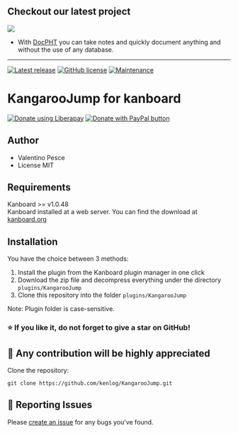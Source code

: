 ## Checkout our latest project
[![](https://raw.githubusercontent.com/docpht/docpht/master/public/assets/img/logo.png)](https://github.com/docpht/docpht)

- With [DocPHT](https://github.com/docpht/docpht) you can take notes and quickly document anything and without the use of any database.
-----------

[![Latest release](https://img.shields.io/github/release/kenlog/KangarooJump.svg)](https://github.com/kenlog/KangarooJump/releases)
[![GitHub license](https://img.shields.io/github/license/Naereen/StrapDown.js.svg)](https://github.com/kenlog/KangarooJump/blob/master/LICENSE)
[![Maintenance](https://img.shields.io/badge/Maintained%3F-yes-green.svg)](https://github.com/kenlog/KangarooJump/graphs/contributors)

# KangarooJump for kanboard
<noscript><a href="https://liberapay.com/kenlog/donate"><img alt="Donate using Liberapay" src="https://liberapay.com/assets/widgets/donate.svg"></a></noscript>
<a href="https://paypal.me/kenlog"><img src="https://www.paypalobjects.com/en_US/i/btn/btn_donate_SM.gif" border="0" name="submit" title="PayPal - The safer, easier way to pay online!" alt="Donate with PayPal button" /></a>

Author
------------
- Valentino Pesce
- License MIT

Requirements
------------
Kanboard >= v1.0.48  
Kanboard installed at a web server.
You can find the download at [kanboard.org](https://kanboard.org/)

Installation
------------
You have the choice between 3 methods:

1. Install the plugin from the Kanboard plugin manager in one click
2. Download the zip file and decompress everything under the directory `plugins/KangarooJump`
3. Clone this repository into the folder `plugins/KangarooJump`

Note: Plugin folder is case-sensitive.

### :star: If you like it, do not forget to give a star on GitHub!

:construction_worker: Any contribution will be highly appreciated
------------
Clone the repository: 
```console 
git clone https://github.com/kenlog/KangarooJump.git
```
:bug: Reporting Issues
------------
Please [create an issue](https://github.com/kenlog/KangarooJump/issues) for any bugs you've found.
